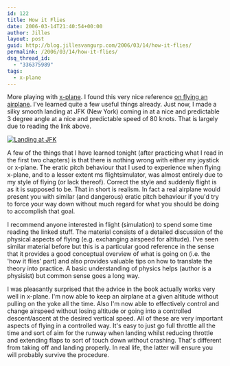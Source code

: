 ```yaml
---
id: 122
title: How it Flies
date: 2006-03-14T21:40:54+00:00
author: Jilles
layout: post
guid: http://blog.jillesvangurp.com/2006/03/14/how-it-flies/
permalink: /2006/03/14/how-it-flies/
dsq_thread_id:
  - "336375989"
tags:
  - x-plane
---
```

More playing with <a href="http://www.x-plane.com">x-plane</a>. I found this very nice reference <a href="http://www.av8n.com/how/htm/">on flying an airplane</a>. I've learned quite a few useful things already. Just now, I made a silky smooth landing at JFK (New York) coming in at a nice and predictable 3 degree angle at a nice and predictable speed of 80 knots. That is largely due to reading the link above.

<a title="Landing at JFK" class="imagelink" href="http://blog.jillesvangurp.com/wp-content/uploads/2006/03/smooth%20landing.jpg">![Landing at JFK](https://www.jillesvangurp.com/wp-content/uploads/2006/03/smooth%20landing.jpg)
</a>

A few of the things that I have learned tonight (after practicing what I read in the first two chapters) is that there is nothing wrong with either my joystick or x-plane. The eratic pitch behaviour that I used to experience when flying x-plane, and to a lesser extent ms flightsimulator, was almost entirely due to my style of flying (or lack thereof). Correct the style and suddenly flight is as it is supposed to be. That in short is realism. In fact a real airplane would present you with similar (and dangerous) eratic pitch behaviour if you'd try to force your way down without much regard for what you should be doing to accomplish that goal.

I recommend anyone interested in flight (simulation) to spend some time reading the linked stuff. The material consists of a detailed discussion of the physical aspects of flying (e.g. exchanging airspeed for altitude). I've seen similar material before but this is a particular good reference in the sense that it provides a good conceptual overview of what is going on (i.e. the 'how it flies' part) and also provides valuable tips on how to translate the theory into practice. A basic understanding of physics helps (author is a physisist) but common sense goes a long way.

I was pleasantly surprised that the advice in the book actually works very well in x-plane. I'm now able to keep an airplane at a given altitude without pulling on the yoke all the time. Also I'm now able to effectively control and change airspeed without losing altitude or going into a controlled descent/ascent at the desired vertical speed. All of these are very important aspects of flying in a controlled way. It's easy to just go full throttle all the time and sort of aim for the runway when landing whilst reducing throttle and extending flaps to sort of touch down without crashing. That's different from taking off and landing properly. In real life, the latter will ensure you will probably survive the procedure.